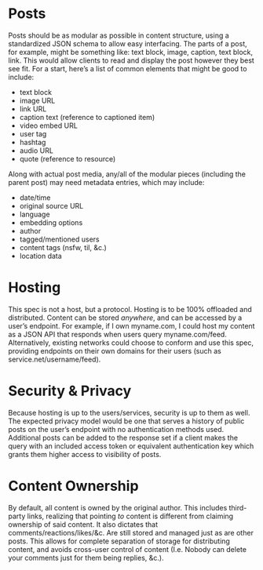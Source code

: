 # Posts

Posts should be as modular as possible in content structure, using a standardized JSON schema to allow easy interfacing. The parts of a post, for example, might be something like: text block, image, caption, text block, link. This would allow clients to read and display the post however they best see fit. For a start, here’s a list of common elements that might be good to include:
 - text block
 - image URL
 - link URL
 - caption text (reference to captioned item)
 - video embed URL
 - user tag
 - hashtag
 - audio URL
 - quote (reference to resource)
 
Along with actual post media, any/all of the modular pieces (including the parent post) may need metadata entries, which may include:
 - date/time
 - original source URL
 - language
 - embedding options
 - author
 - tagged/mentioned users
 - content tags (nsfw, til, &c.)
 - location data
 
 
# Hosting
 
This spec is not a host, but a protocol. Hosting is to be 100% offloaded and distributed. Content can be stored *anywhere*, and can be accessed by a user’s endpoint. For example, if I own myname.com, I could host my content as a JSON API that responds when users query myname.com/feed. Alternatively, existing networks could choose to conform and use this spec, providing endpoints on their own domains for their users (such as service.net/username/feed).


# Security & Privacy

Because hosting is up to the users/services, security is up to them as well. The expected privacy model would be one that serves a history of public posts on the user’s endpoint with no authentication methods used. Additional posts can be added to the response set if a client makes the query with an included access token or equivalent authentication key which grants them higher access to visibility of posts.

# Content Ownership

By default, all content is owned by the original author. This includes third-party links, realizing that pointing *to* content is different from claiming ownership of said content. It also dictates that comments/reactions/likes/&c. Are still stored and managed just as are other posts. This allows for complete separation of storage for distributing content, and avoids cross-user control of content (I.e. Nobody can delete your comments just for them being replies, &c.).
